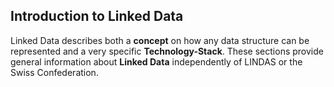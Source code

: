 ## Introduction to Linked Data

Linked Data describes both a **concept** on how any data structure can be represented and a very specific **Technology-Stack**. These sections provide general information about **Linked Data** independently of LINDAS or the Swiss Confederation.
